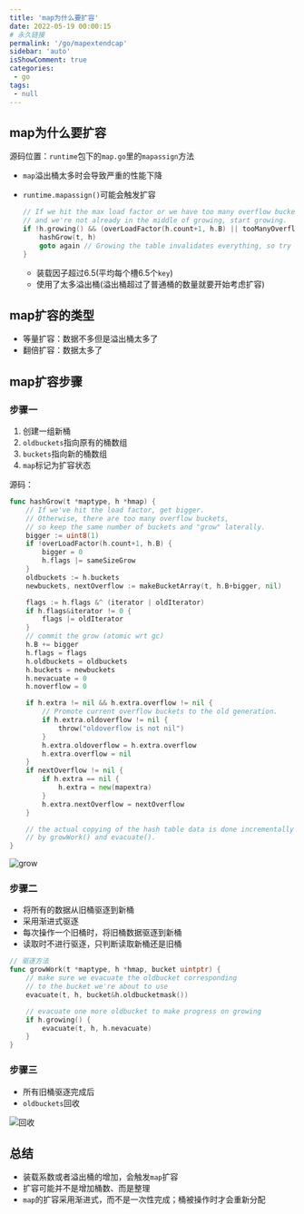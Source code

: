 ```yaml
---
title: 'map为什么要扩容'
date: 2022-05-19 00:00:15
# 永久链接
permalink: '/go/mapextendcap'
sidebar: 'auto'
isShowComment: true
categories:
 - go
tags:
 - null
---
```




## map为什么要扩容

源码位置：`runtime`包下的`map.go`里的`mapassign`方法



-   `map`溢出桶太多时会导致严重的性能下降

-   `runtime.mapassign()`可能会触发扩容

    ```go
    // If we hit the max load factor or we have too many overflow buckets,
    // and we're not already in the middle of growing, start growing.
    if !h.growing() && (overLoadFactor(h.count+1, h.B) || tooManyOverflowBuckets(h.noverflow, h.B)) {
        hashGrow(t, h)
        goto again // Growing the table invalidates everything, so try again
    }
    ```

    -   装载因子超过6.5(平均每个槽6.5个`key`)
    -   使用了太多溢出桶(溢出桶超过了普通桶的数量就要开始考虑扩容)



## map扩容的类型

-   等量扩容：数据不多但是溢出桶太多了
-   翻倍扩容：数据太多了



## map扩容步骤

### 步骤一

1.   创建一组新桶
2.   `oldbuckets`指向原有的桶数组
3.   `buckets`指向新的桶数组
4.   `map`标记为扩容状态

源码：

```go
func hashGrow(t *maptype, h *hmap) {
	// If we've hit the load factor, get bigger.
	// Otherwise, there are too many overflow buckets,
	// so keep the same number of buckets and "grow" laterally.
	bigger := uint8(1)
	if !overLoadFactor(h.count+1, h.B) {
		bigger = 0
		h.flags |= sameSizeGrow
	}
	oldbuckets := h.buckets
	newbuckets, nextOverflow := makeBucketArray(t, h.B+bigger, nil)

	flags := h.flags &^ (iterator | oldIterator)
	if h.flags&iterator != 0 {
		flags |= oldIterator
	}
	// commit the grow (atomic wrt gc)
	h.B += bigger
	h.flags = flags
	h.oldbuckets = oldbuckets
	h.buckets = newbuckets
	h.nevacuate = 0
	h.noverflow = 0

	if h.extra != nil && h.extra.overflow != nil {
		// Promote current overflow buckets to the old generation.
		if h.extra.oldoverflow != nil {
			throw("oldoverflow is not nil")
		}
		h.extra.oldoverflow = h.extra.overflow
		h.extra.overflow = nil
	}
	if nextOverflow != nil {
		if h.extra == nil {
			h.extra = new(mapextra)
		}
		h.extra.nextOverflow = nextOverflow
	}

	// the actual copying of the hash table data is done incrementally
	// by growWork() and evacuate().
}
```

![grow](https://xingqiu-tuchuang-1256524210.cos.ap-shanghai.myqcloud.com/4021/20220717142728.png)



### 步骤二

-   将所有的数据从旧桶驱逐到新桶
-   采用渐进式驱逐
-   每次操作一个旧桶时，将旧桶数据驱逐到新桶
-   读取时不进行驱逐，只判断读取新桶还是旧桶

```go
// 驱逐方法
func growWork(t *maptype, h *hmap, bucket uintptr) {
	// make sure we evacuate the oldbucket corresponding
	// to the bucket we're about to use
	evacuate(t, h, bucket&h.oldbucketmask())

	// evacuate one more oldbucket to make progress on growing
	if h.growing() {
		evacuate(t, h, h.nevacuate)
	}
}
```



### 步骤三

-   所有旧桶驱逐完成后
-   `oldbuckets`回收

![回收](https://xingqiu-tuchuang-1256524210.cos.ap-shanghai.myqcloud.com/4021/20220717144128.png)



## 总结

-   装载系数或者溢出桶的增加，会触发`map`扩容
-   扩容可能并不是增加桶数、而是整理
-   `map`的扩容采用渐进式，而不是一次性完成；桶被操作时才会重新分配